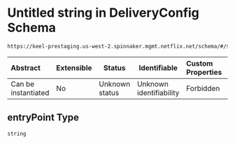 # Untitled string in DeliveryConfig Schema

```txt
https://keel-prestaging.us-west-2.spinnaker.mgmt.netflix.net/schema/#/$defs/TitusClusterSpec/properties/entryPoint
```




| Abstract            | Extensible | Status         | Identifiable            | Custom Properties | Additional Properties | Access Restrictions | Defined In                                                    |
| :------------------ | ---------- | -------------- | ----------------------- | :---------------- | --------------------- | ------------------- | ------------------------------------------------------------- |
| Can be instantiated | No         | Unknown status | Unknown identifiability | Forbidden         | Allowed               | none                | [keel.schema.json\*](keel.schema.json "open original schema") |

## entryPoint Type

`string`
